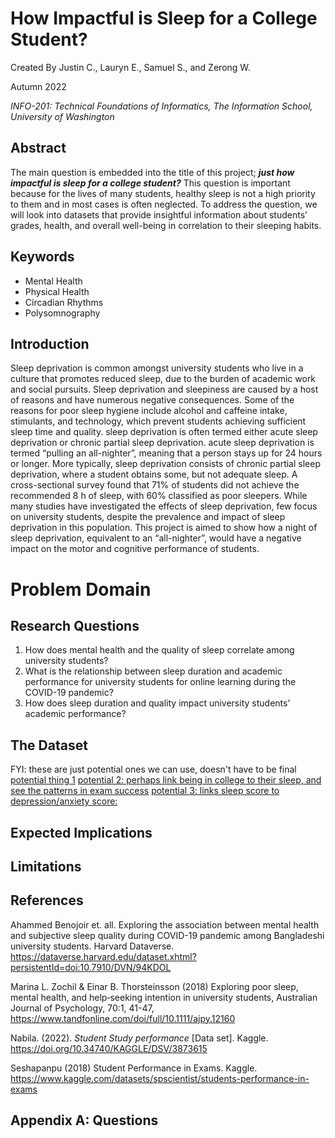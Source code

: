 # How Impactful is Sleep for a College Student?

Created By Justin C., Lauryn E., Samuel S., and Zerong W.

Autumn 2022

*INFO-201: Technical Foundations of Informatics, The Information School, University of Washington*

## Abstract
The main question is embedded into the title of this project; _**just how impactful is sleep for a college student?**_ This question is important because for the lives of many students, healthy sleep is not a high priority to them and in most cases is often neglected. To address the question, we will look into datasets that provide insightful information about students’ grades, health, and overall well-being in correlation to their sleeping habits.

## Keywords
* Mental Health
* Physical Health
* Circadian Rhythms
* Polysomnography

## Introduction
Sleep deprivation is common amongst university students who live in a culture that promotes reduced sleep, due to the burden of academic work and social pursuits. Sleep deprivation and sleepiness are caused by a host of reasons and have numerous negative consequences. Some of the reasons for poor sleep hygiene include alcohol and caffeine intake, stimulants, and technology, which prevent students achieving sufficient sleep time and quality.  sleep deprivation is often termed either acute sleep deprivation or chronic partial sleep deprivation. acute sleep deprivation is termed “pulling an all-nighter”, meaning that a person stays up for 24 hours or longer. More typically, sleep deprivation consists of chronic partial sleep deprivation, where a student obtains some, but not adequate sleep. A cross-sectional survey found that 71% of students did not achieve the recommended 8 h of sleep, with 60% classified as poor sleepers. While many studies have investigated the effects of sleep deprivation, few focus on university students, despite the prevalence and impact of sleep deprivation in this population. This project is aimed to show how a night of sleep deprivation, equivalent to an “all-nighter”, would have a negative impact on the motor and cognitive performance of students.

# Problem Domain

## Research Questions
1. How does mental health and the quality of sleep correlate among university students?
2. What is the relationship between sleep duration and academic performance for university students for online learning during the COVID-19 pandemic?
3. How does sleep duration and quality impact university students’ academic performance?

## The Dataset


FYI: these are just potential ones we can use, doesn't have to be final
[potential thing 1](https://www.kaggle.com/datasets/nabilajahan/student-study-performance)
[potential 2: perhaps link being in college to their sleep, and see the patterns in exam success](https://www.kaggle.com/datasets/spscientist/students-performance-in-exams)
[potential 3: links sleep score to depression/anxiety score:](https://dataverse.harvard.edu/dataset.xhtml?persistentId=doi:10.7910/DVN/94KDOL)
## Expected Implications


## Limitations


## References
Ahammed Benojoir et. all. Exploring the association between mental health and subjective sleep quality during COVID-19 pandemic among Bangladeshi university students. Harvard Dataverse. https://dataverse.harvard.edu/dataset.xhtml?persistentId=doi:10.7910/DVN/94KDOL

Marina L. Zochil & Einar B. Thorsteinsson (2018) Exploring poor sleep, mental health, and help‐seeking intention in university students, Australian Journal of Psychology, 70:1, 41-47, https://www.tandfonline.com/doi/full/10.1111/ajpy.12160

Nabila. (2022). <i>Student Study performance</i> [Data set]. Kaggle. https://doi.org/10.34740/KAGGLE/DSV/3873615

Seshapanpu (2018) Student Performance in Exams. Kaggle. https://www.kaggle.com/datasets/spscientist/students-performance-in-exams


## Appendix A: Questions

